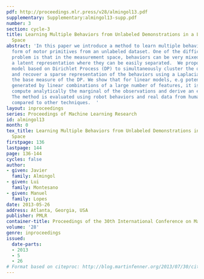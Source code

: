 ```yaml
---
pdf: http://proceedings.mlr.press/v28/almingol13.pdf
supplementary: Supplementary:almingol13-supp.pdf
number: 3
section: cycle-3
title: Learning Multiple Behaviors from Unlabeled Demonstrations in a Latent Controller
  Space
abstract: 'In this paper we introduce a method to learn multiple behaviors in the
  form of motor primitives from an unlabeled dataset. One of the difficulties of this
  problem is that in the measurement space, behaviors can be very mixed, despite existing
  a latent representation where they can be easily separated.  We propose a mixture
  model based on Dirichlet Process (DP) to simultaneously cluster the observed time-series
  and recover a sparse representation of the behaviors using a Laplacian prior as
  the base measure of the DP. We show that for linear models, e.g potential functions
  generated by linear combinations of a large number of features, it is possible to
  compute analytically the marginal of the observations and derive an efficient sampler.
  The method is evaluated using robot behaviors and real data from human motion and
  compared to other techniques.  '
layout: inproceedings
series: Proceedings of Machine Learning Research
id: almingol13
month: 0
tex_title: Learning Multiple Behaviors from Unlabeled Demonstrations in a Latent Controller
  Space
firstpage: 136
lastpage: 144
page: 136-144
cycles: false
author:
- given: Javier
  family: Almingol
- given: Lui
  family: Montesano
- given: Manuel
  family: Lopes
date: 2013-05-26
address: Atlanta, Georgia, USA
publisher: PMLR
container-title: Proceedings of the 30th International Conference on Machine Learning
volume: '28'
genre: inproceedings
issued:
  date-parts:
  - 2013
  - 5
  - 26
# Format based on citeproc: http://blog.martinfenner.org/2013/07/30/citeproc-yaml-for-bibliographies/
---
```

